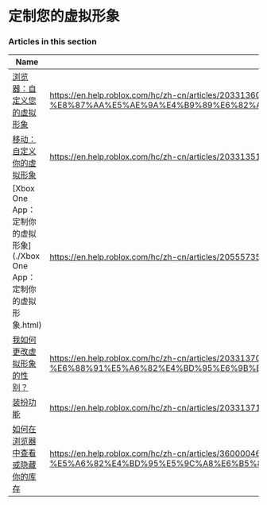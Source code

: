 # 定制您的虚拟形象  
### Articles in this section
Name|URL
-|-
[浏览器：自定义您的虚拟形象](./浏览器：自定义您的虚拟形象.html) |https://en.help.roblox.com/hc/zh-cn/articles/203313600-%E6%B5%8F%E8%A7%88%E5%99%A8-%E8%87%AA%E5%AE%9A%E4%B9%89%E6%82%A8%E7%9A%84%E8%99%9A%E6%8B%9F%E5%BD%A2%E8%B1%A1
[移动：自定义你的虚拟形象](./移动：自定义你的虚拟形象.html) |https://en.help.roblox.com/hc/zh-cn/articles/203313510-%E7%A7%BB%E5%8A%A8-%E8%87%AA%E5%AE%9A%E4%B9%89%E4%BD%A0%E7%9A%84%E8%99%9A%E6%8B%9F%E5%BD%A2%E8%B1%A1
[Xbox One App：定制你的虚拟形象](./Xbox One App：定制你的虚拟形象.html) |https://en.help.roblox.com/hc/zh-cn/articles/205557353-Xbox-One-App-%E5%AE%9A%E5%88%B6%E4%BD%A0%E7%9A%84%E8%99%9A%E6%8B%9F%E5%BD%A2%E8%B1%A1
[我如何更改虚拟形象的性别？](./我如何更改虚拟形象的性别？.html) |https://en.help.roblox.com/hc/zh-cn/articles/203313700-%E6%88%91%E5%A6%82%E4%BD%95%E6%9B%B4%E6%94%B9%E8%99%9A%E6%8B%9F%E5%BD%A2%E8%B1%A1%E7%9A%84%E6%80%A7%E5%88%AB-
[装扮功能](./装扮功能.html) |https://en.help.roblox.com/hc/zh-cn/articles/203313710-%E8%A3%85%E6%89%AE%E5%8A%9F%E8%83%BD
[如何在浏览器中查看或隐藏你的库存](./如何在浏览器中查看或隐藏你的库存.html) |https://en.help.roblox.com/hc/zh-cn/articles/360000463726-%E5%A6%82%E4%BD%95%E5%9C%A8%E6%B5%8F%E8%A7%88%E5%99%A8%E4%B8%AD%E6%9F%A5%E7%9C%8B%E6%88%96%E9%9A%90%E8%97%8F%E4%BD%A0%E7%9A%84%E5%BA%93%E5%AD%98